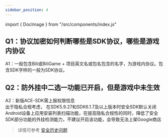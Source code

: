 ```yaml
---
sidebar_position: 4
---
```


import { DocImage } from "/src/components/index.js"

## Q1：协议加密如何判断哪些是SDK协议，哪些是游戏内协议

A1：一般包含Bili或BiliGame + 项目英文名或包名包含的名字，为游戏内协议。包含SDK字样的一般为SDK协议。

<DocImage src='ace/image-20220921182519324.png'></DocImage>

## Q2：防外挂中二选一功能已开启，但是游戏中未生效

A2：新版ACE-SDK需上报权限信息 <br/>
出于隐私合规考虑， 在SDK5.9.27和SDK6.1.7及以上版本时安全SDK默认关闭Android设备上应用安装列表扫描功能，在提高隐私合规性的同时，降低了安全SDK部分功能的外挂检测能力，不建议开启该功能，会导致无法上架Google商店



> 详情可参考 [安全历史问题](https://doc.weixin.qq.com/sheet/e3_AeIA0gYLACcH11t1izjQa2Ve0W4FV?scode=ANYAEAdoABEbKZB3QnAeIA0gYLACc)

